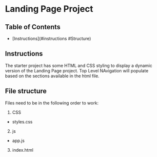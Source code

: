 # Landing Page Project

## Table of Contents

- [Instructions](#instructions #Structure)

## Instructions

The starter project has some HTML and CSS styling to display a dynamic version of the Landing Page project. Top Level NAvigation will populate based on the sections available in the html file.

## File structure

Files need to be in the following order to work:

1. CSS

- styles.css

2. js

- app.js

3. index.html
